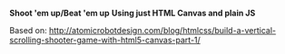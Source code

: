 **Shoot 'em up/Beat 'em up**
**Using just HTML Canvas and plain JS**

Based on: http://atomicrobotdesign.com/blog/htmlcss/build-a-vertical-scrolling-shooter-game-with-html5-canvas-part-1/
